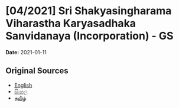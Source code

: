# [04/2021] Sri Shakyasingharama Viharastha Karyasadhaka Sanvidanaya (Incorporation) - GS

**Date:** 2021-01-11

## Original Sources

- [English](https://documents.gov.lk/view/bills/2021/1/04-2021_E.pdf)
- [සිංහල](https://documents.gov.lk/view/bills/2021/1/04-2021_S.pdf)
- [தமிழ்](https://documents.gov.lk/view/bills/2021/1/04-2021_T.pdf)
